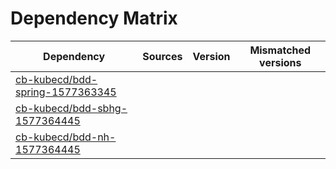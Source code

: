 # Dependency Matrix

Dependency | Sources | Version | Mismatched versions
---------- | ------- | ------- | -------------------
[cb-kubecd/bdd-spring-1577363345](https://github.com/cb-kubecd/bdd-spring-1577363345.git) |  | []() | 
[cb-kubecd/bdd-sbhg-1577364445](https://github.com/cb-kubecd/bdd-sbhg-1577364445.git) |  | []() | 
[cb-kubecd/bdd-nh-1577364445](https://github.com/cb-kubecd/bdd-nh-1577364445.git) |  | []() | 
